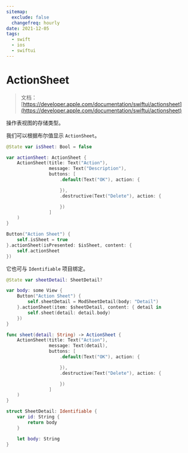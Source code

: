```yaml
---
sitemap:
  exclude: false
  changefreq: hourly
date: 2021-12-05
tags:
  - swift
  - ios
  - swiftui
---
```


# ActionSheet

> 文档：[https://developer.apple.com/documentation/swiftui/actionsheet](https://developer.apple.com/documentation/swiftui/actionsheet)

操作表视图的存储类型。

我们可以根据布尔值显示 `ActionSheet`。

```swift
@State var isSheet: Bool = false

var actionSheet: ActionSheet {
    ActionSheet(title: Text("Action"),
                message: Text("Description"),
                buttons: [
                    .default(Text("OK"), action: {

                    }),
                    .destructive(Text("Delete"), action: {

                    })
                ]
    )
}

Button("Action Sheet") {
    self.isSheet = true
}.actionSheet(isPresented: $isSheet, content: {
    self.actionSheet
})
```

它也可与 `Identifiable` 项目绑定。

```swift
@State var sheetDetail: SheetDetail?

var body: some View {
    Button("Action Sheet") {
        self.sheetDetail = ModSheetDetail(body: "Detail")
    }.actionSheet(item: $sheetDetail, content: { detail in
        self.sheet(detail: detail.body)
    })
}

func sheet(detail: String) -> ActionSheet {
    ActionSheet(title: Text("Action"),
                message: Text(detail),
                buttons: [
                    .default(Text("OK"), action: {

                    }),
                    .destructive(Text("Delete"), action: {

                    })
                ]
    )
}

struct SheetDetail: Identifiable {
    var id: String {
        return body
    }

    let body: String
}
```
